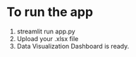 # To run the app
1. streamlit run app.py
2. Upload your .xlsx file
3. Data Visualization Dashboard is ready.
